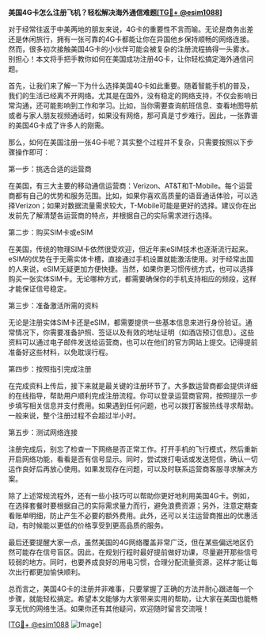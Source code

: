 **美国4G卡怎么注册飞机？轻松解决海外通信难题[[TG💪+ @esim1088](https://t.me/s/esim1088)]**

对于经常往返于中美两地的朋友来说，4G卡的重要性不言而喻。无论是商务出差还是休闲旅行，拥有一张可靠的4G卡都能让你在异国他乡保持顺畅的网络连接。然而，很多初次接触美国4G卡的小伙伴可能会被复杂的注册流程搞得一头雾水。别担心！本文将手把手教你如何在美国成功注册4G卡，让你轻松搞定海外通信问题。

首先，让我们来了解一下为什么选择美国4G卡如此重要。随着智能手机的普及，我们的生活已经离不开网络。尤其是在国外，没有稳定的网络支持，不仅会影响日常沟通，还可能影响到工作和学习。比如，当你需要查询航班信息、查看地图导航或者与家人朋友视频通话时，如果没有网络，那可真是寸步难行。因此，一张靠谱的美国4G卡成了许多人的刚需。

那么，如何在美国注册一张4G卡呢？其实整个过程并不复杂，只需要按照以下步骤操作即可：

第一步：挑选合适的运营商

在美国，有三大主要的移动通信运营商：Verizon、AT&T和T-Mobile。每个运营商都有自己的优势和服务范围。比如，如果你喜欢高质量的语音通话体验，可以选择Verizon；如果对数据流量需求较大，T-Mobile可能是更好的选择。建议你在出发前先了解清楚各运营商的特点，并根据自己的实际需求进行选择。

第二步：购买SIM卡或eSIM

在美国，传统的物理SIM卡依然很受欢迎，但近年来eSIM技术也逐渐流行起来。eSIM的优势在于无需实体卡槽，直接通过手机设置就能激活使用。对于经常出国的人来说，eSIM无疑更加方便快捷。当然，如果你更习惯传统方式，也可以选择购买一张实体SIM卡。无论哪种方式，都需要确保你的手机支持相应的频段，这样才能保证信号稳定。

第三步：准备激活所需的资料

无论是注册实体SIM卡还是eSIM，都需要提供一些基本信息来进行身份验证。通常情况下，你需要准备护照、签证以及有效的地址证明（如酒店预订信息）。这些资料可以通过电子邮件发送给运营商，也可以在他们的官方网站上提交。记得提前准备好这些材料，以免耽误行程。

第四步：按照指引完成注册

在完成资料上传后，接下来就是最关键的注册环节了。大多数运营商都会提供详细的在线指导，帮助用户顺利完成注册流程。你可以登录运营商官网，按照提示一步步填写相关信息并支付费用。如果遇到任何问题，也可以拨打客服热线寻求帮助。一般来说，整个注册过程不会超过半小时。

第五步：测试网络连接

注册完成后，别忘了检查一下网络是否正常工作。打开手机的飞行模式，然后重新开启网络功能，看看是否有信号显示。同时，尝试拨打电话或发送短信，确认一切运作良好后再放心使用。如果发现存在问题，可以及时联系运营商客服寻求解决方案。

除了上述常规流程外，还有一些小技巧可以帮助你更好地利用美国4G卡。例如，在选择套餐时要根据自己的实际需求量力而行，避免浪费资源；另外，注意定期查看账单明细，防止产生不必要的额外费用。此外，还可以关注运营商推出的优惠活动，有时候能以更低的价格享受到更高品质的服务。

最后还要提醒大家一点，虽然美国的4G网络覆盖非常广泛，但在某些偏远地区仍然可能存在信号盲区。因此，在规划行程时最好提前做好功课，尽量避开那些信号较弱的地方。同时，也要养成良好的用电习惯，合理分配流量资源，这样才能让每次出行都更加愉快顺利。

总而言之，美国4G卡的注册并非难事，只要掌握了正确的方法并耐心跟进每一个步骤，就能轻松搞定。希望本文能够为大家带来实用的帮助，让大家在美国也能畅享无忧的网络生活。如果你还有其他疑问，欢迎随时留言交流哦！

[[TG💪+ @esim1088](https://t.me/s/esim1088) ![Image](https://i.postimg.cc/4NQfJmqS/Snipaste-2025-05-13-00-14-12.png)]